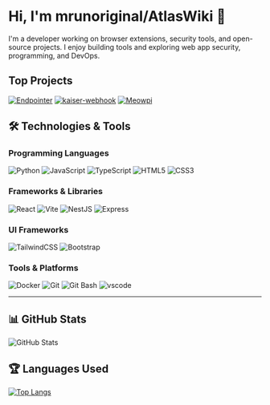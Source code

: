 # Hi, I'm mrunoriginal/AtlasWiki 👋

I'm a developer working on browser extensions, security tools, and open-source projects. I enjoy building tools and exploring web app security, programming, and DevOps.

## Top Projects
[![Endpointer](https://img.shields.io/badge/Endpointer-8A2BE2?style=for-the-badge&logo=github&logoColor=radical)](https://github.com/AtlasWiki/EndPointer)
[![kaiser-webhook](https://img.shields.io/badge/kaiserwebhook-8A2BE2?style=for-the-badge&logo=github&logoColor=radical)](https://github.com/AtlasWiki/kaiser-webhook)
[![Meowpi](https://img.shields.io/badge/Meowpi-8A2BE2?style=for-the-badge&logo=github&logoColor=radical)](https://github.com/AtlasWiki/meowpi)

## 🛠️ Technologies & Tools

### Programming Languages
![Python](https://img.shields.io/badge/Python-3776AB?style=for-the-badge&logo=python&logoColor=white)
![JavaScript](https://img.shields.io/badge/JavaScript-F7DF1E?style=for-the-badge&logo=javascript&logoColor=black)
![TypeScript](https://img.shields.io/badge/TypeScript-007ACC?style=for-the-badge&logo=typescript&logoColor=white)
![HTML5](https://img.shields.io/badge/HTML5-E34F26?style=for-the-badge&logo=html5&logoColor=white)
![CSS3](https://img.shields.io/badge/CSS3-1572B6?style=for-the-badge&logo=css3&logoColor=white)

### Frameworks & Libraries
![React](https://img.shields.io/badge/React-61DAFB?style=for-the-badge&logo=react&logoColor=black)
![Vite](https://img.shields.io/badge/Vite-646CFF?style=for-the-badge&logo=vite&logoColor=white)
![NestJS](https://img.shields.io/badge/NestJS-E0234E?style=for-the-badge&logo=nestjs&logoColor=white)
![Express](https://img.shields.io/badge/Express-000000?style=for-the-badge&logo=express&logoColor=white)

### UI Frameworks
![TailwindCSS](https://img.shields.io/badge/TailwindCSS-38B2AC?style=for-the-badge&logo=tailwind-css&logoColor=white)
![Bootstrap](https://img.shields.io/badge/Bootstrap-7952B3?style=for-the-badge&logo=bootstrap&logoColor=white)

### Tools & Platforms
![Docker](https://img.shields.io/badge/Docker-2496ED?style=for-the-badge&logo=docker&logoColor=white)
![Git](https://img.shields.io/badge/Git-F05032?style=for-the-badge&logo=git&logoColor=white)
![Git Bash](https://img.shields.io/badge/Git%20Bash-4EAA25?style=for-the-badge&logo=gnubash&logoColor=white)
![vscode](https://img.shields.io/badge/vscode-003049?style=for-the-badge&logo=vscode&logoColor=white)

---

## 📊 GitHub Stats

![GitHub Stats](https://github-readme-stats.vercel.app/api?username=AtlasWiki&show_icons=true&theme=radical)

## 🏆 Languages Used

[![Top Langs](https://github-readme-stats.vercel.app/api/top-langs/?username=AtlasWiki&theme=radical&layout=compact)](https://github.com/anuraghazra/github-readme-stats)
